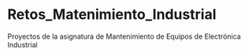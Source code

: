 # Retos_Matenimiento_Industrial
Proyectos de la asignatura de Mantenimiento de Equipos de Electrónica Industrial 
